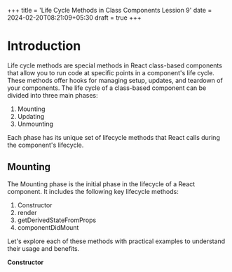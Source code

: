 +++
title = 'Life Cycle Methods in Class Components Lession 9'
date = 2024-02-20T08:21:09+05:30
draft = true
+++

# Introduction

Life cycle methods are special methods in React class-based components that allow you to run code at specific points in a component's life cycle. These methods offer hooks for managing setup, updates, and teardown of your components. The life cycle of a class-based component can be divided into three main phases:

1. Mounting
2. Updating
3. Unmounting

Each phase has its unique set of lifecycle methods that React calls during the component's lifecycle.

## Mounting

The Mounting phase is the initial phase in the lifecycle of a React component. It includes the following key lifecycle methods:

1. Constructor
2. render
3. getDerivedStateFromProps
4. componentDidMount

Let's explore each of these methods with practical examples to understand their usage and benefits.

**Constructor** 





